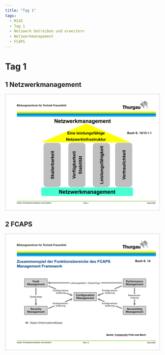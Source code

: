 ```yaml
---
title: "Tag 1"
tags:
  - M145
  - Tag 1
  - Netzwerk betreiben und erweitern
  - Netzwerkmanagement
  - FCAPS
---
```


# Tag 1

## 1 Netzwerkmanagement

![Netzwerkmanagement 4 Bereiche](/data/m145/netzwerkmanagement_4_bereiche.png)

## 2 FCAPS

![FCAPS](/data/m145/fcaps.png)
